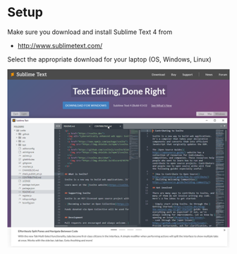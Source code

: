# Setup

Make sure you download and install Sublime Text 4 from

- <http://www.sublimetext.com/>

Select the appropriate download for your laptop (OS, Windows, Linux)

![](./img/01.png)
